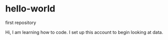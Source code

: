 # hello-world
first repository

Hi, I am learning how to code. I set up this account to begin looking at data.
